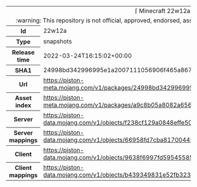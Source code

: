 <html><table>
<tr><td colspan="2" align="center"><img width="0" height="0"><br/>⌈ Minecraft 22w12a ⌋<br/><img width="0" height="0"></td></tr>
<tr><td colspan="2" align="center"><img width="0" height="0"><br/>
:warning: This repository is not official, approved, endorsed, associated or connected with Mojang :warning:
<br/><img width="0" height="0"></td></tr>
<tr><th>Id</th><td>22w12a</td></tr>
<tr><th>Type</th><td>snapshots</td></tr>
<tr><th>Release time</th><td>2022-03-24T16:15:02+00:00</td></tr>
<tr><th>SHA1</th><td>24998bd342996995e1a2007111056906f465a867</td></tr>
<tr><th>Url</th><td><a href="https://piston-meta.mojang.com/v1/packages/24998bd342996995e1a2007111056906f465a867/22w12a.json">https://piston-meta.mojang.com/v1/packages/24998bd342996995e1a2007111056906f465a867/22w12a.json</a></td></tr>
<tr><th>Asset index</th><td><a href="https://piston-meta.mojang.com/v1/packages/a9c8b05a8082a65678beda6dfa2b8f21fa627bce/1.19.json">https://piston-meta.mojang.com/v1/packages/a9c8b05a8082a65678beda6dfa2b8f21fa627bce/1.19.json</a></td></tr>
<tr><th>Server</th><td><a href="https://piston-data.mojang.com/v1/objects/f238cf129a0848effe5037d8aaefe3f1f350b689/server.jar">https://piston-data.mojang.com/v1/objects/f238cf129a0848effe5037d8aaefe3f1f350b689/server.jar</a></td></tr>
<tr><th>Server mappings</th><td><a href="https://piston-data.mojang.com/v1/objects/66958fd7cba81700445786fd72af15d7163c0d4a/server.txt">https://piston-data.mojang.com/v1/objects/66958fd7cba81700445786fd72af15d7163c0d4a/server.txt</a></td></tr>
<tr><th>Client</th><td><a href="https://piston-data.mojang.com/v1/objects/9638f6997fd59545585242eadab1e5039356e77a/client.jar">https://piston-data.mojang.com/v1/objects/9638f6997fd59545585242eadab1e5039356e77a/client.jar</a></td></tr>
<tr><th>Client mappings</th><td><a href="https://piston-data.mojang.com/v1/objects/b439349831e52fb3231c4e6dda4980b105cd8159/client.txt">https://piston-data.mojang.com/v1/objects/b439349831e52fb3231c4e6dda4980b105cd8159/client.txt</a></td></tr>
</table></html>